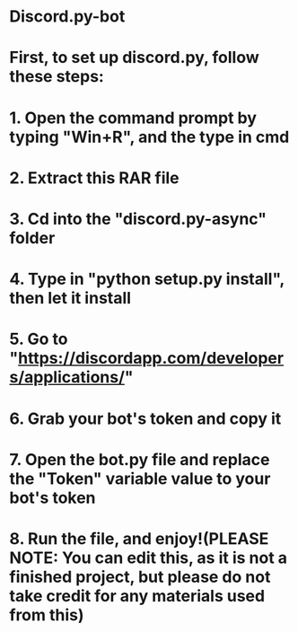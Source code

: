 # Discord.py-bot
# First, to set up discord.py, follow these steps:
# 1. Open the command prompt by typing "Win+R", and the type in cmd
# 2. Extract this RAR file
# 3. Cd into the "discord.py-async" folder
# 4. Type in "python setup.py install", then let it install
# 5. Go to "https://discordapp.com/developers/applications/"
# 6. Grab your bot's token and copy it
# 7. Open the bot.py file and replace the "Token" variable value to your bot's token
# 8. Run the file, and enjoy!(PLEASE NOTE: You can edit this, as it is not a finished project, but please do not take credit for any materials used from this)

